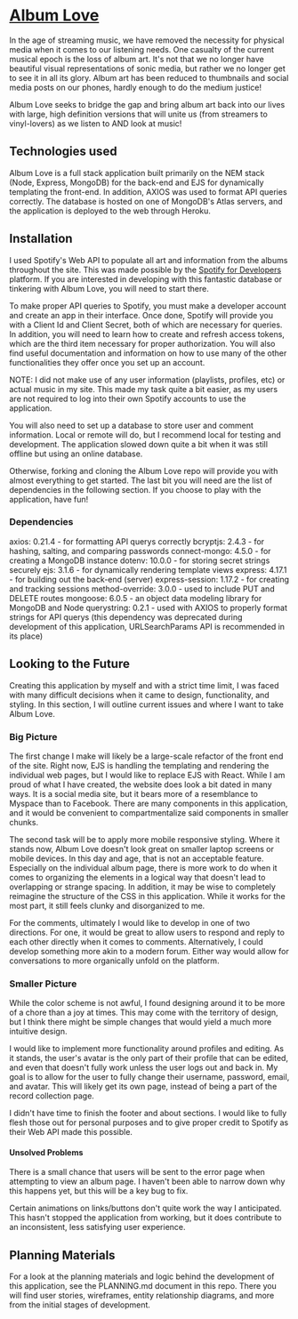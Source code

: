 # <a href="https://album-love.herokuapp.com/">Album Love</a>

In the age of streaming music, we have removed the necessity for physical media when it comes to our listening needs. One casualty of the current musical epoch is the loss of album art. It's not that we no longer have beautiful visual representations of sonic media, but rather we no longer get to see it in all its glory. Album art has been reduced to thumbnails and social media posts on our phones, hardly enough to do the medium justice! 

Album Love seeks to bridge the gap and bring album art back into our lives with large, high definition versions that will unite us (from streamers to vinyl-lovers) as we listen to AND look at music!

## Technologies used

Album Love is a full stack application built primarily on the NEM stack (Node, Express, MongoDB) for the back-end and EJS for dynamically templating the front-end. In addition, AXIOS was used to format API queries correctly. The database is hosted on one of MongoDB's Atlas servers, and the application is deployed to the web through Heroku.

## Installation

I used Spotify's Web API to populate all art and information from the albums throughout the site. This was made possible by the <a href="https://developer.spotify.com/">Spotify for Developers</a> platform. If you are interested in developing with this fantastic database or tinkering with Album Love, you will need to start there.

To make proper API queries to Spotify, you must make a developer account and create an app in their interface. Once done, Spotify will provide you with a Client Id and Client Secret, both of which are necessary for queries. In addition, you will need to learn how to create and refresh access tokens, which are the third item necessary for proper authorization. You will also find useful documentation and information on how to use many of the other functionalities they offer once you set up an account. 

NOTE: I did not make use of any user information (playlists, profiles, etc) or actual music in my site. This made my task quite a bit easier, as my users are not required to log into their own Spotify accounts to use the application.

You will also need to set up a database to store user and comment information. Local or remote will do, but I recommend local for testing and development. The application slowed down quite a bit when it was still offline but using an online database.

Otherwise, forking and cloning the Album Love repo will provide you with almost everything to get started. The last bit you will need are the list of dependencies in the following section. If you choose to play with the application, have fun! 

### Dependencies

axios: 0.21.4 - for formatting API querys correctly
bcryptjs: 2.4.3 - for hashing, salting, and comparing passwords
connect-mongo: 4.5.0 - for creating a MongoDB instance 
dotenv: 10.0.0 - for storing secret strings securely
ejs: 3.1.6 - for dynamically rendering template views
express: 4.17.1 - for building out the back-end (server)
express-session: 1.17.2 - for creating and tracking sessions
method-override: 3.0.0 - used to include PUT and DELETE routes
mongoose: 6.0.5 - an object data modeling library for MongoDB and Node
querystring: 0.2.1 - used with AXIOS to properly format strings for API querys (this dependency was deprecated during development of this application, URLSearchParams API is recommended in its place)

## Looking to the Future

Creating this application by myself and with a strict time limit, I was faced with many difficult decisions when it came to design, functionality, and styling. In this section, I will outline current issues and where I want to take Album Love.

### Big Picture

The first change I make will likely be a large-scale refactor of the front end of the site. Right now, EJS is handling the templating and rendering the individual web pages, but I would like to replace EJS with React. While I am proud of what I have created, the website does look a bit dated in many ways. It is a social media site, but it bears more of a resemblance to Myspace than to Facebook. There are many components in this application, and it would be convenient to compartmentalize said components in smaller chunks.

The second task will be to apply more mobile responsive styling. Where it stands now, Album Love doesn't look great on smaller laptop screens or mobile devices. In this day and age, that is not an acceptable feature. Especially on the individual album page, there is more work to do when it comes to organizing the elements in a logical way that doesn't lead to overlapping or strange spacing. In addition, it may be wise to completely reimagine the structure of the CSS in this application. While it works for the most part, it still feels clunky and disorganized to me. 

For the comments, ultimately I would like to develop in one of two directions. For one, it would be great to allow users to respond and reply to each other directly when it comes to comments. Alternatively, I could develop something more akin to a modern forum. Either way would allow for conversations to more organically unfold on the platform.

### Smaller Picture

While the color scheme is not awful, I found designing around it to be more of a chore than a joy at times. This may come with the territory of design, but I think there might be simple changes that would yield a much more intuitive design. 

I would like to implement more functionality around profiles and editing. As it stands, the user's avatar is the only part of their profile that can be edited, and even that doesn't fully work unless the user logs out and back in. My goal is to allow for the user to fully change their username, password, email, and avatar. This will likely get its own page, instead of being a part of the record collection page.

I didn't have time to finish the footer and about sections. I would like to fully flesh those out for personal purposes and to give proper credit to Spotify as their Web API made this possible.

#### Unsolved Problems

There is a small chance that users will be sent to the error page when attempting to view an album page. I haven't been able to narrow down why this happens yet, but this will be a key bug to fix.

Certain animations on links/buttons don't quite work the way I anticipated. This hasn't stopped the application from working, but it does contribute to an inconsistent, less satisfying user experience.

## Planning Materials

For a look at the planning materials and logic behind the development of this application, see the PLANNING.md document in this repo. There you will find user stories, wireframes, entity relationship diagrams, and more from the initial stages of development. 
